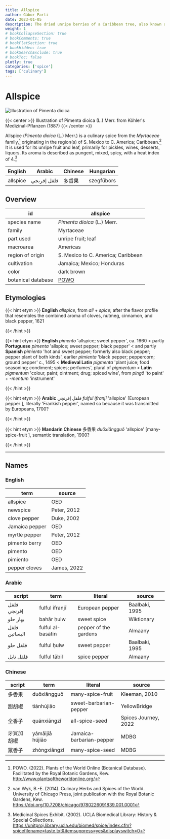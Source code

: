 ```yaml
---
title: Allspice
author: Gábor Parti
date: 2023-01-05
description: The dried unripe berries of a Caribbean tree, also known as pimento; Jamaica pepper.
weight: 1
# bookCollapseSection: true
# bookComments: true
# bookFlatSection: true
# bookHidden: true
# bookSearchExclude: true
# bookToc: false
plotly: true
categories: ['spice']
tags: ['culinary']
---
```


# Allspice

![Illustration of Pimenta dioica](/spice/images/kohler/allspice.png)

{{< center >}}
Illustration of Pimenta dioica (L.) Merr. from Köhler's Medizinal-Pflanzen (1887)
{{< /center >}}

Allspice (*Pimenta dioica* (L.) Merr.) is a culinary spice from the *Myrtaceae* family,[^powo] originating in the region(s) of S. Mexico to C. America; Caribbean.[^van_wyk_culinary_2014] It is used for its unripe fruit and leaf, primarily for pickles, wines, desserts, liquors. Its aroma is described as pungent, mixed, spicy, with a heat index of 4.[^ucla_medicinal_2002]

| English|   Arabic  |Chinese| Hungarian|
|--------|-----------|-------|----------|
|allspice|فلفل إفرنجي|  多香果  |szegfűbors|

## Overview

|        id        |                      allspice                     |
|------------------|---------------------------------------------------|
|   species name   |            *Pimenta dioica* (L.) Merr.            |
|      family      |                     Myrtaceae                     |
|     part used    |                 unripe fruit; leaf                |
|     macroarea    |                      Americas                     |
| region of origin |         S. Mexico to C. America; Caribbean        |
|    cultivation   |             Jamaica; Mexico; Honduras             |
|       color      |                     dark brown                    |
|botanical database|[POWO](https://powo.science.kew.org/taxon/196799-2)|

## Etymologies

{{< hint etym >}}
**English** *allspice*, from *all* + *spice*; after the flavor profile that resembles the combined aroma of cloves, nutmeg, cinnamon, and black pepper, 1621



{{< /hint >}}

{{< hint etym >}}
**English** *pimento* 'allspice; sweet pepper', ca. 1660 < partly **Portuguese** *pimenta* 'allspice; sweet pepper; black pepper' < and partly **Spanish** *pimiento* 'hot and sweet pepper; formerly also black pepper; pepper plant of both kinds', earlier *pimienta* 'black pepper; peppercorn; ground pepper' c., 1495 < **Medieval Latin** *pigmenta* 'plant juice; food seasoning; condiment; spices; perfumes', plural of *pigmentum* < **Latin** *pigmentum* 'colour, paint; ointment; drug; spiced wine', from *pingō* 'to paint' + *-mentum* 'instrument'



{{< /hint >}}

{{< hint etym >}}
**Arabic** فلفل إفرنجي *fulful ifranjī* 'allspice' [European pepper ], literally 'Frankish pepper', named so because it was transmitted by Europeans, 1700?



{{< /hint >}}

{{< hint etym >}}
**Mandarin Chinese** 多香果 *duōxiāngguǒ* 'allspice' [many-spice-fruit ], semantic translation, 1900?



{{< /hint >}}

***

## Names

### English

|     term     |   source  |
|--------------|-----------|
|   allspice   |    OED    |
|   newspice   |Peter, 2012|
| clove pepper | Duke, 2002|
|Jamaica pepper|    OED    |
| myrtle pepper|Peter, 2012|
| pimento berry|    OED    |
|    pimento   |    OED    |
|   pimiento   |    OED    |
| pepper cloves|James, 2022|

### Arabic

|    script   |       term      |       literal       |    source    |
|-------------|-----------------|---------------------|--------------|
| فلفل إفرنجي |  fulful ifranjī |   European pepper   |Baalbaki, 1995|
|   بهار حلو  |    bahār ḥulw   |     sweet spice     |  Wiktionary  |
|فلفل البساتين|fulful al-basātīn|pepper of the gardens|    Almaany   |
|   فلفل حلو  |   fulful ḥulw   |     sweet pepper    |Baalbaki, 1995|
|  فلفل تابل  |   fulful tābil  |     spice pepper    |    Almaany   |

### Chinese

|script|      term     |         literal        |       source       |
|------|---------------|------------------------|--------------------|
|  多香果 |  duōxiāngguǒ  |    many-spice-fruit    |    Kleeman, 2010   |
|  甜胡椒 |   tiánhújiāo  | sweet-barbarian-pepper |    YellowBridge    |
|  全香子 |  quánxiāngzǐ  |     all-spice-seed     |Spices Journey, 2022|
| 牙買加胡椒|yámǎijiā hújiāo|Jamaica-barbarian-pepper|        MDBG        |
|  眾香子 |  zhòngxiāngzǐ |     many-spice-seed    |        MDBG        |

[^powo]: POWO. (2022). Plants of the World Online (Botanical Database). Facilitated by the Royal Botanic Gardens, Kew. http://www.plantsoftheworldonline.org/
[^van_wyk_culinary_2014]: van Wyk, B.-E. (2014). Culinary Herbs and Spices of the World. University of Chicago Press, joint publication with the Royal Botanic Gardens, Kew. https://doi.org/10.7208/chicago/9780226091839.001.0001
[^ucla_medicinal_2002]: Medicinal Spices Exhibit. (2002). UCLA Biomedical Library: History & Special Collections. https://unitproj.library.ucla.edu/biomed/spice/index.cfm?spicefilename=taste.txt&itemsuppress=yes&displayswitch=0

